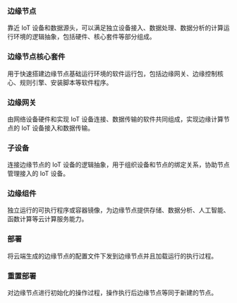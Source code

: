 ### 边缘节点
靠近 IoT 设备和数据源头，可以满足独立设备接入、数据处理、数据分析的计算运行环境的逻辑抽象，包括硬件、核心套件等部分组成。

### 边缘节点核心套件
用于快速搭建边缘节点基础运行环境的软件运行包，包括边缘网关、边缘控制核心、规则引擎、安装脚本等软件程序。

### 边缘网关
由网络设备硬件和实现 IoT 设备连接、数据传输的软件共同组成，实现边缘计算节点的 IoT 设备接入和数据传输。

### 子设备
连接边缘节点的 IoT 设备的逻辑抽象，用于组织设备和节点的绑定关系，协助节点管理接入的 IoT 设备。

### 边缘组件
独立运行的可执行程序或容器镜像，为边缘节点提供存储、数据分析、人工智能、函数计算等云计算服务能力。

### 部署
将云端生成的边缘节点的配置文件下发到边缘节点并且加载运行的执行过程。

### 重置部署
对边缘节点进行初始化的操作过程，操作执行后边缘节点等同于新建的节点。

